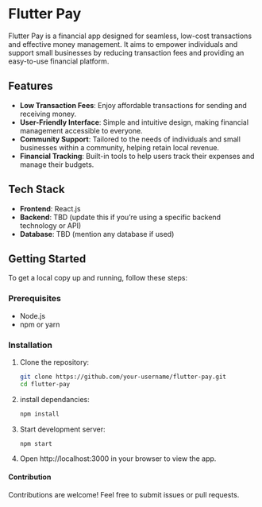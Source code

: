 # Flutter Pay

Flutter Pay is a financial app designed for seamless, low-cost transactions and effective money management. It aims to empower individuals and support small businesses by reducing transaction fees and providing an easy-to-use financial platform.

## Features

- **Low Transaction Fees**: Enjoy affordable transactions for sending and receiving money.
- **User-Friendly Interface**: Simple and intuitive design, making financial management accessible to everyone.
- **Community Support**: Tailored to the needs of individuals and small businesses within a community, helping retain local revenue.
- **Financial Tracking**: Built-in tools to help users track their expenses and manage their budgets.

## Tech Stack

- **Frontend**: React.js
- **Backend**: TBD (update this if you’re using a specific backend technology or API)
- **Database**: TBD (mention any database if used)

## Getting Started

To get a local copy up and running, follow these steps:

### Prerequisites

- Node.js
- npm or yarn

### Installation

1. Clone the repository:
   ```bash
   git clone https://github.com/your-username/flutter-pay.git
   cd flutter-pay
2. install dependancies:
   ```bash
   npm install
3. Start development server:
   ```bash
   npm start
4. Open http://localhost:3000 in your browser to view the app.

#### Contribution

Contributions are welcome! Feel free to submit issues or pull requests.



   
  
